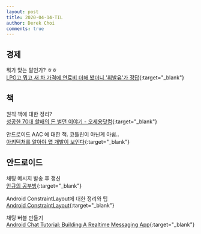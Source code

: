 ```yaml
---
layout: post
title: 2020-04-14-TIL
author: Derek Choi
comments: true
---
```


## 경제
뭐가 맞는 말인가? ㅎㅎ  
[LPG고 뭐고 새 차 가격에 연료비 더해 봤더니 '휘발유'가 정답](http://www.autoherald.co.kr/news/articleView.html?idxno=37692&fbclid=IwAR0s9Rm4Hr7eqzJnSnOu_pM7AS_ekAQ52xYCXdDX7Uw3TcCQpjaxR7k3LRk){:target="_blank"}

## 책
원칙 책에 대한 정리?  
[성공한 70대 할배의 돈 벌던 이야기 - 오세용닷컴](http://ohseyong.com/?p=2346){:target="_blank"}

안드로이드 AAC 에 대한 책. 코틀린이 아닌게 아쉽..  
[아키텍처를 알아야 앱 개발이 보인다](http://www.kyobobook.co.kr/product/detailViewKor.laf?ejkGb=KOR&mallGb=KOR&barcode=9791190014878&orderClick=LAG&Kc=){:target="_blank"}

## 안드로이드
채팅 메시지 발송 후 갱신  
[안규의 공부방](http://ankyu.entersoft.kr/Lecture/android/listview_04.asp){:target="_blank"}

Android ConstraintLayout에 대한 정리와 팁  
[Android ConstraintLayout](https://darksilber.tistory.com/314){:target="_blank"}

채팅 버블 만들기  
[Android Chat Tutorial: Building A Realtime Messaging App](https://www.scaledrone.com/blog/android-chat-tutorial/){:target="_blank"}
